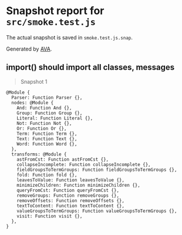 # Snapshot report for `src/smoke.test.js`

The actual snapshot is saved in `smoke.test.js.snap`.

Generated by [AVA](https://avajs.dev).

## import() should import all classes, messages

> Snapshot 1

    @Module {
      Parser: Function Parser {},
      nodes: @Module {
        And: Function And {},
        Group: Function Group {},
        Literal: Function Literal {},
        Not: Function Not {},
        Or: Function Or {},
        Term: Function Term {},
        Text: Function Text {},
        Word: Function Word {},
      },
      transforms: @Module {
        astFromCst: Function astFromCst {},
        collapseIncomplete: Function collapseIncomplete {},
        fieldGroupsToTermGroups: Function fieldGroupsToTermGroups {},
        fold: Function fold {},
        leavesToValue: Function leavesToValue {},
        minimizeChildren: Function minimizeChildren {},
        queryFromCst: Function queryFromCst {},
        removeGroups: Function removeGroups {},
        removeOffsets: Function removeOffsets {},
        textToContent: Function textToContent {},
        valueGroupsToTermGroups: Function valueGroupsToTermGroups {},
        visit: Function visit {},
      },
    }
